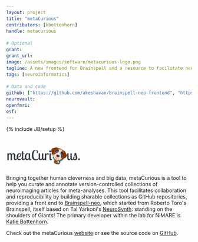 ```yaml
---
layout: project
title: "metaCurious"
contributors: [kbottenhorn]
handle: metacurious

# Optional
grant:
grant_url:
image: /assets/images/software/metacurious-logo.png
tagline: A new frontend for Brainspell and a resource to facilitate neuroimaging meta-analysis.
tags: [neuroinformatics]

# Data and code
github: ["https://github.com/akeshavan/brainspell-neo-frontend", "https://github.com/OpenNeuroLab/brainspell-neo"]
neurovault:
openfmri:
osf:
---
```

{% include JB/setup %}

# <img src="/assets/images/software/metacurious-banner.png" width="40%">
Bringing together human cleverness and big data, metaCurious is a tool to help you curate and annotate version-controlled collections of neuroimaging articles for meta-analyses. This tool facilitates collaboration and reproducibility by building sharable collections as GitHub repositories, providing a front end to [Brainspell-neo](https://brainspell.herokuapp.com), which started from Roberto Toro's Brainspell, itself based on Tal Yarkoni's [NeuroSynth](http://neurosynth.org): standing on the shoulders of Giants! The primary developer within the lab for NiMARE is [Katie Bottenhorn](/team/bottenhorn-katherine).

Check out the metaCurious [website](https://metacurious.org/) or see the source code on [GitHub](https://github.com/akeshavan/brainspell-neo-frontend).
